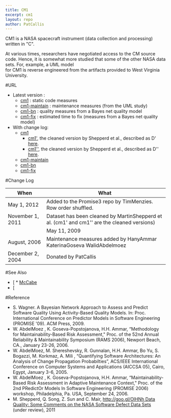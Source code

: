 ```yaml
---
title: CM1
excerpt: cm1
layout: repo
author: PatCallis
---
```



CM1 is a NASA spacecraft instrument (data collection and processing) written in "C".


At various times, researchers have negotiated access to the CM source code. Hence, it is somewhat more studied that some of the other NASA data sets. For, example, a UML model  
for CM1 is reverse engineered from the artifacts provided to West Virginia University.


#URL

  * Latest version :
    * [ cm1](https://terapromise.csc.ncsu.edu:8443/svn/repo/defect/mccabehalsted/CM/CM1/cm1) : static code measures
    * [cm1-maintain](https://terapromise.csc.ncsu.edu:8443/svn/repo/defect/mccabehalsted/CM/CM1/cm1-maintain)  : maintenance measures (from the UML study)
    * [cm1-bn](https://terapromise.csc.ncsu.edu:8443/svn/repo/defect/mccabehalsted/CM/CM1/cm1-bn) : quality measures from a Bayes net quality model
    * [cm1-fix](https://terapromise.csc.ncsu.edu:8443/svn/repo/defect/mccabehalsted/CM/CM1/cm1-fix) : estimated time to fix (measures from a Bayes net quality model)
  * With change log:
    * [cm1](https://terapromise.csc.ncsu.edu:8443/svn/repo/defect/mccabehalsted/CM/CM1/cm1)
      * [cm1'](https://terapromise.csc.ncsu.edu:8443/svn/repo/defect/mccabehalsted/CM/CM1/cm1/d), the cleaned version by Shepperd et al., described as D' [here](http://nasa-softwaredefectdatasets.wikispaces.com/home).
      * [cm1''](https://terapromise.csc.ncsu.edu:8443/svn/repo/defect/mccabehalsted/CM/CM1/cm1/dd), the cleaned version by Shepperd et al., described as D'' [here](http://nasa-softwaredefectdatasets.wikispaces.com/home).
    * [cm1-maintain](https://terapromise.csc.ncsu.edu:8443/svn/repo/defect/mccabehalsted/CM/CM1/cm1-maintain)
    * [ cm1-bn](https://terapromise.csc.ncsu.edu:8443/svn/repo/defect/mccabehalsted/CM/CM1/cm1-bn)
    * [ cm1-fix](https://terapromise.csc.ncsu.edu:8443/svn/repo/defect/mccabehalsted/CM/CM1/cm1-fix)

#Change Log

When | What---- | ----
May 1, 2012 | Added to the Promise3 repo by TimMenzies. Row order shuffled.
November 1, 2011 | Dataset has been cleaned by MartinShepperd et al. (cm1' and cm1'' are the cleaned versions)
|| May 11, 2009|| Bayes net material added by StefanWagner ||
August, 2006 | Maintenance measures added by HanyAmmar KaterinaGoseva WalidAbdelmoez
December 2, 2004 | Donated by PatCallis


#See Also

  * [ * [McCabe](ShortTutorialOnDefectPrediction]
)
  * [

#Reference

  *  S. Wagner. A Bayesian Network Approach to Assess and Predict Software Quality Using Activity-Based Quality Models. In: Proc.  International Conference on Predictor Models in Software Engineering (PROMISE '09). ACM Press, 2009.
   *	W. AbdelMoez , K. Goseva-Popstojanova, H.H. Ammar,  “Methodology for Maintainability-Based Risk Assessment,"  Proc. of the 52nd   Annual Reliability & Maintainability Symposium (RAMS 2006),  Newport Beach, CA., January 23-26, 2006.
  * W. AbdelMoez, M. Shereshevsky, R. Gunnalan, H.H. Ammar, Bo Yu,  S. Bogazzi, M. Korkmaz,  A. Mili , “Quantifying Software Architectures:  An Analysis of Change Propagation Probabilties”, ACS/IEEE International  Conference on Computer Systems and Applications (AICCSA 05), Cairo,  Egypt, January 3-6, 2005.
  *	W. AbdelMoez , K. Goseva-Popstojanova, H.H. Ammar,  “Maintainability-Based  Risk Assessment in Adaptive Maintenance Context,"  Proc. of the 2nd PRedictOr  Models In Software Engineering (PROMISE 2006) workshop, Philadelphia, Pa. USA, September 24, 2006.
  * M. Shepperd, Q. Song, Z. Sun and C. Mair, [http://goo.gl/OlHNh Data Quality: Some Comments on the NASA Software Defect Data Sets](Halstead]
) (under review), 2011